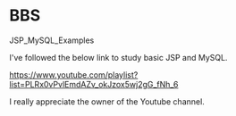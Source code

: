 # BBS
JSP_MySQL_Examples

I've followed the below link to study basic JSP and MySQL.

https://www.youtube.com/playlist?list=PLRx0vPvlEmdAZv_okJzox5wj2gG_fNh_6

I really appreciate the owner of the Youtube channel.
